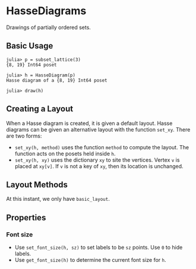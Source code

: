 # HasseDiagrams

Drawings of partially ordered sets. 

## Basic Usage

```
julia> p = subset_lattice(3)
{8, 19} Int64 poset

julia> h = HasseDiagram(p)
Hasse diagram of a {8, 19} Int64 poset

julia> draw(h)
```

## Creating a Layout

When a Hasse diagram is created, it is given a default layout. Hasse diagrams can be given an alternative layout with the function `set_xy`. There are two forms:

* `set_xy(h, method)` uses the function `method` to compute the layout. The function acts on the posets held inside `h`.
* `set_xy(h, xy)` uses the dictionary `xy` to site the vertices. Vertex `v` is placed at `xy[v]`. If `v` is not a key of `xy`, then its location is unchanged.

## Layout Methods

At this instant, we only have `basic_layout`. 


## Properties

### Font size

* Use `set_font_size(h, sz)` to set labels to be `sz` points. Use `0` to hide labels. 
* Use `get_font_size(h)` to determine the current font size for `h`. 

